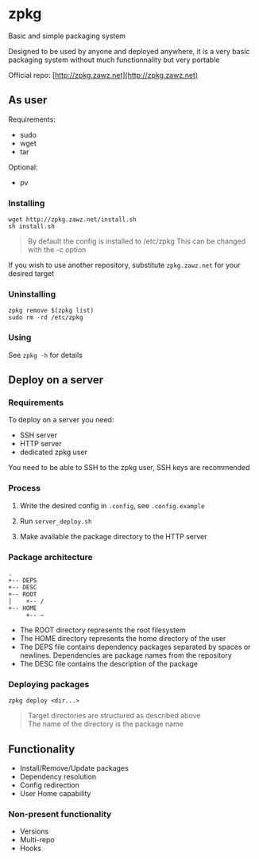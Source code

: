 # zpkg

Basic and simple packaging system

Designed to be used by anyone and deployed anywhere,
it is a very basic packaging system without much functionnality but very portable

Official repo: [http://zpkg.zawz.net](http://zpkg.zawz.net)

## As user

Requirements:
- sudo
- wget
- tar

Optional:
- pv

### Installing

```shell
wget http://zpkg.zawz.net/install.sh
sh install.sh
```
> By default the config is installed to /etc/zpkg
> This can be changed with the -c option

If you wish to use another repository, substitute `zpkg.zawz.net` for your desired target

### Uninstalling

```shell
zpkg remove $(zpkg list)
sudo rm -rd /etc/zpkg
```

### Using

See `zpkg -h` for details


## Deploy on a server

### Requirements

To deploy on a server you need:
- SSH server
- HTTP server
- dedicated zpkg user

You need to be able to SSH to the zpkg user, SSH keys are recommended

### Process

1. Write the desired config in `.config`, see `.config.example`

2. Run `server_deploy.sh`

3. Make available the package directory to the HTTP server

### Package architecture

```
.
+-- DEPS
+-- DESC
+-- ROOT
|    +-- /
+-- HOME
     +-- ~
```
- The ROOT directory represents the root filesystem  
- The HOME directory represents the home directory of the user  
- The DEPS file contains dependency packages separated by spaces or newlines. Dependencies are package names from the repository
- The DESC file contains the description of the package

### Deploying packages

`zpkg deploy <dir...>`  
> Target directories are structured as described above  
> The name of the directory is the package name

## Functionality

- Install/Remove/Update packages
- Dependency resolution
- Config redirection
- User Home capability

### Non-present functionality

- Versions
- Multi-repo
- Hooks
